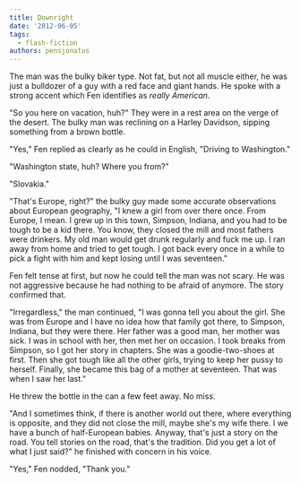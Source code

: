 ```yaml
---
title: Downright
date: '2012-06-05'
tags:
  - flash-fiction
authors: pensjonatus
---
```


The man was the bulky biker type. Not fat, but not all muscle either, he was
just a bulldozer of a guy with a red face and giant hands. He spoke with a
strong accent which Fen identifies as _really American_.

<!-- truncate -->

"So you here on vacation, huh?" They were in a rest area on the verge of the
desert. The bulky man was reclining on a Harley Davidson, sipping something from
a brown bottle.

"Yes," Fen replied as clearly as he could in English, "Driving to Washington."

"Washington state, huh? Where you from?"

"Slovakia."

"That's Europe, right?" the bulky guy made some accurate observations about
European geography, "I knew a girl from over there once. From Europe, I mean. I
grew up in this town, Simpson, Indiana, and you had to be tough to be a kid
there. You know, they closed the mill and most fathers were drinkers. My old man
would get drunk regularly and fuck me up. I ran away from home and tried to get
tough. I got back every once in a while to pick a fight with him and kept losing
until I was seventeen."

Fen felt tense at first, but now he could tell the man was not scary. He was not
aggressive because he had nothing to be afraid of anymore. The story confirmed
that.

"Irregardless," the man continued, "I was gonna tell you about the girl. She was
from Europe and I have no idea how that family got there, to Simpson, Indiana,
but they were there. Her father was a good man, her mother was sick. I was in
school with her, then met her on occasion. I took breaks from Simpson, so I got
her story in chapters. She was a goodie-two-shoes at first. Then she got tough
like all the other girls, trying to keep her pussy to herself. Finally, she
became this bag of a mother at seventeen. That was when I saw her last."

He threw the bottle in the can a few feet away. No miss.

"And I sometimes think, if there is another world out there, where everything is
opposite, and they did not close the mill, maybe she's my wife there. I we have
a bunch of half-European babies. Anyway, that's just a story on the road. You
tell stories on the road, that's the tradition. Did you get a lot of what I just
said?" he finished with concern in his voice.

"Yes," Fen nodded, "Thank you."
